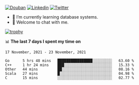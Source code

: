 
<p align="left">
<a href="https://www.douban.com/people/ixxchan"><img src="https://img.shields.io/badge/@ixxchan-007722?style=flat&logo=Douban&logoColor=white" alt="Douban" /></a> 
<a href="https://www.linkedin.com/in/xxchan/?locale=en_US"><img src="https://img.shields.io/badge/@xxchan-0073b1?style=flat&logo=LinkedIn&logoColor=white" alt="Linkedin" /></a> 
<a href="https://twitter.com/yayale_umi"><img src="https://img.shields.io/badge/@yayale__umi-1DA1F2?style=flat&logo=Twitter&logoColor=white" alt="Twitter"/></a>
</p>

- 🌱 I’m currently learning database systems.
- 💬 Welcome to chat with me.


[![trophy](https://github-profile-trophy.vercel.app/?username=xxchan&theme=flat&column=7)](https://github.com/xxchan)


📊 **The last 7 days I spent my time on** 

<!--START_SECTION:waka-->
```text
17 November, 2021 - 23 November, 2021

Go      5 hrs 48 mins   ████████████████░░░░░░░░░   63.60 % 
C++     1 hr 24 mins    ███░░░░░░░░░░░░░░░░░░░░░░   15.33 % 
Other   44 mins         ██░░░░░░░░░░░░░░░░░░░░░░░   08.16 % 
Scala   27 mins         █░░░░░░░░░░░░░░░░░░░░░░░░   04.98 % 
C       15 mins         ░░░░░░░░░░░░░░░░░░░░░░░░░   02.77 %
```
<!--END_SECTION:waka-->

<!--
**xxchan/xxchan** is a ✨ _special_ ✨ repository because its `README.md` (this file) appears on your GitHub profile.

Here are some ideas to get you started:

- 🔭 I’m currently working on ...
- 🌱 I’m currently learning ...
- 👯 I’m looking to collaborate on ...
- 🤔 I’m looking for help with ...
- 💬 Ask me about ...
- 📫 How to reach me: ...
- 😄 Pronouns: ...
- ⚡ Fun fact: ...
-->
